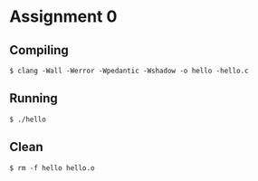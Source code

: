 # Assignment 0

## Compiling
	$ clang -Wall -Werror -Wpedantic -Wshadow -o hello -hello.c

## Running
	$ ./hello

## Clean
	$ rm -f hello hello.o
